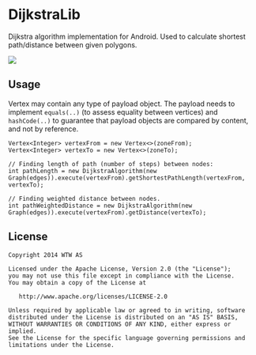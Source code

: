 DijkstraLib
===========

Dijkstra algorithm implementation for Android. Used to calculate shortest path/distance between given polygons.

[![](https://jitpack.io/v/wtw-software/DijkstraLib.svg)](https://jitpack.io/#wtw-software/DijkstraLib)

## Usage

Vertex may contain any type of payload object. 
The payload needs to implement ```equals(..)``` (to assess equality between vertices) and ```hashCode(..)``` to guarantee that payload objects are compared by content, and not by reference. 

```
Vertex<Integer> vertexFrom = new Vertex<>(zoneFrom);
Vertex<Integer> vertexTo = new Vertex<>(zoneTo);

// Finding length of path (number of steps) between nodes: 
int pathLength = new DijkstraAlgorithm(new Graph(edges)).execute(vertexFrom).getShortestPathLength(vertexFrom, vertexTo);

// Finding weighted distance between nodes.
int pathWeightedDistance = new DijkstraAlgorithm(new Graph(edges)).execute(vertexFrom).getDistance(vertexTo);
```

## License

    Copyright 2014 WTW AS

    Licensed under the Apache License, Version 2.0 (the "License");
    you may not use this file except in compliance with the License.
    You may obtain a copy of the License at

       http://www.apache.org/licenses/LICENSE-2.0

    Unless required by applicable law or agreed to in writing, software
    distributed under the License is distributed on an "AS IS" BASIS,
    WITHOUT WARRANTIES OR CONDITIONS OF ANY KIND, either express or implied.
    See the License for the specific language governing permissions and
    limitations under the License.
